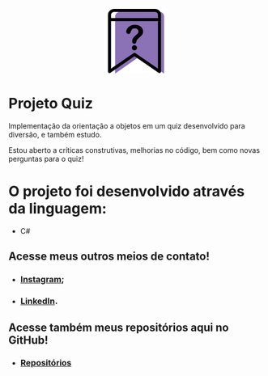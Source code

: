 
<p align="center">
<img src="https://github.com/MatheusFranciscone/projeto-quiz/blob/master/imagens-quiz/image-icon.png">
</p>

# Projeto Quiz 
Implementação da orientação a objetos em um quiz desenvolvido para diversão, e também estudo.

Estou aberto a críticas construtivas, melhorias no código, bem como novas perguntas para o quiz!
 
  # O projeto foi desenvolvido através da linguagem: 
 * C#
 
## Acesse meus outros meios de contato!

 * ### [Instagram](https://www.instagram.com/_franciscone/);
 * ### [LinkedIn](https://www.linkedin.com/in/matheus-franciscone/).
## Acesse também meus repositórios aqui no GitHub!

 * ### [Repositórios](https://github.com/MatheusFranciscone?tab=repositories)
